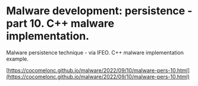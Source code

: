 # Malware development: persistence - part 10. C++ malware implementation.

Malware persistence technique - via IFEO. C++ malware implementation example.    

[https://cocomelonc.github.io/malware/2022/09/10/malware-pers-10.html](https://cocomelonc.github.io/malware/2022/09/10/malware-pers-10.html)
